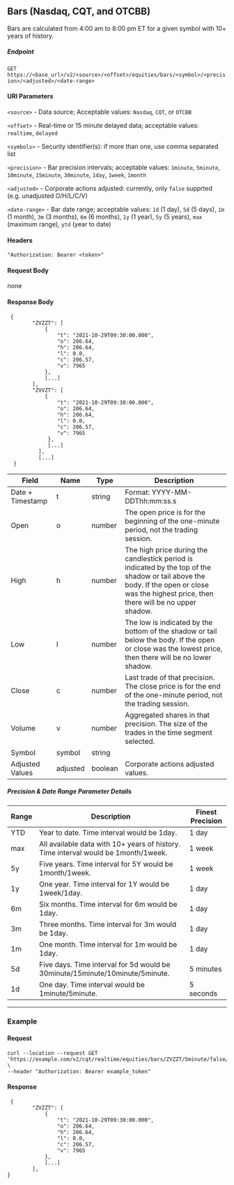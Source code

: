 ## Bars (Nasdaq, CQT, and OTCBB)

Bars are calculated from 4:00 am to 8:00 pm ET for a given symbol with 10+ years of history.

##### Endpoint

`GET` `https://<base_url>/v2/<source>/<offset>/equities/bars/<symbol>/<precision>/<adjusted>/<date-range>`

#### URI Parameters

`<source>` - Data source; Acceptable values: `Nasdaq`, `CQT`, or `OTCBB`

`<offset>` - Real-time or 15 minute delayed data; acceptable values: `realtime`, `delayed`

`<symbols>` - Security identifier(s): if more than one, use comma separated list

`<precision>` - Bar precision intervals; acceptable values: `1minute`, `5minute`, `10minute`, `15minute`, `30minute`, `1day`, `1week`, `1month`

`<adjusted>` - Corporate actions adjusted: currently, only `false` supprted (e.g. unadjusted O/H/L/C/V) 

`<date-range>` - Bar date range; acceptable values: `1d` (1 day), `5d` (5 days), `1m` (1 month), `3m` (3 months), `6m` (6 months), `1y` (1 year), `5y` (5 years), `max` (maximum range), `ytd` (year to date)

#### Headers

`"Authorization: Bearer <token>"`

#### Request Body

none

#### Response Body

```
 { 
        "ZVZZT": [ 
            { 
                "t": "2021-10-29T09:30:00.000", 
                "o": 206.64, 
                "h": 206.64, 
                "l": 0.0, 
                "c": 206.57, 
                "v": 7965 
            }, 
            [...] 
        ], 
        "ZVVZT": [ 
            { 
                "t": "2021-10-29T09:30:00.000", 
                "o": 206.64, 
                "h": 206.64, 
                "l": 0.0, 
                "c": 206.57, 
                "v": 7965 
             }, 
             [...] 
          ], 
          [...] 
  } 
```


| Field | Name | Type | Description |
|-------|------|------|-------------|
|Date + Timestamp|t|string|Format: YYYY-MM-DDThh:mm:ss.s|
| Open| o| number | The open price is for the beginning of the one-minute period, not the trading session.|
| High| h| number | The high price during the candlestick period is indicated by the top of the shadow or tail above the body. If the open or close was the highest price, then there will be no upper shadow.|
| Low| l| number | The low is indicated by the bottom of the shadow or tail below the body. If the open or close was the lowest price, then there will be no lower shadow.|
| Close| c| number | Last trade of that precision. The close price is for the end of the one-minute period, not the trading session.|
| Volume| v| number | Aggregated shares in that precision. The size of the trades in the time segment selected.|
| Symbol| symbol| string  ||
| Adjusted Values | adjusted| boolean  |Corporate actions adjusted values.|


##### Precision & Date Range Parameter Details

| Range | Description | Finest Precision |
|-------|------|------|
| YTD | Year to date. Time interval would be 1day. | 1 day |
| max | All available data with 10+ years of history. Time interval would be 1month/1week. | 1 week |
| 5y | Five years. Time interval for 5Y would be 1month/1week. | 1 week |
| 1y | One year. Time interval for 1Y would be 1week/1day. | 1 day |
| 6m | Six months. Time interval for 6m would be 1day. | 1 day |
| 3m | Three months. Time interval for 3m would be 1day. | 1 day |
| 1m | One month. Time interval for 1m would be 1day. | 1 day |
| 5d | Five days. Time interval for 5d would be 30minute/15minute/10minute/5minute. | 5 minutes |
| 1d | One day. Time interval would be 1minute/5minute. | 5 seconds |


---


### Example

#### Request

```
curl --location --request GET 'https://example.com/v2/cqt/realtime/equities/bars/ZVZZT/5minute/false/5d' \
--header "Authorization: Bearer example_token"
```

#### Response

```
 { 
        "ZVZZT": [ 
            { 
                "t": "2021-10-29T09:30:00.000", 
                "o": 206.64, 
                "h": 206.64, 
                "l": 0.0, 
                "c": 206.57, 
                "v": 7965 
            }, 
            [...] 
        ],
}
```



